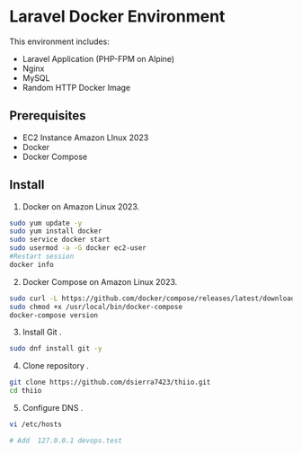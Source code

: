 # Laravel Docker Environment

This environment includes:
- Laravel Application (PHP-FPM on Alpine)
- Nginx
- MySQL
- Random HTTP Docker Image

## Prerequisites

- EC2 Instance Amazon LInux 2023
- Docker
- Docker Compose

## Install


1. Docker on Amazon Linux 2023.

```sh
sudo yum update -y
sudo yum install docker
sudo service docker start
sudo usermod -a -G docker ec2-user
#Restart session 
docker info
```

2. Docker Compose on Amazon Linux 2023.

```sh
sudo curl -L https://github.com/docker/compose/releases/latest/download/docker-compose-$(uname -s)-$(uname -m) -o /usr/local/bin/docker-compose
sudo chmod +x /usr/local/bin/docker-compose
docker-compose version
```

3. Install Git .

```sh
sudo dnf install git -y
```

4. Clone repository .

```sh
git clone https://github.com/dsierra7423/thiio.git
cd thiio
```


5. Configure DNS .

```sh
vi /etc/hosts

# Add  127.0.0.1 devops.test

```

